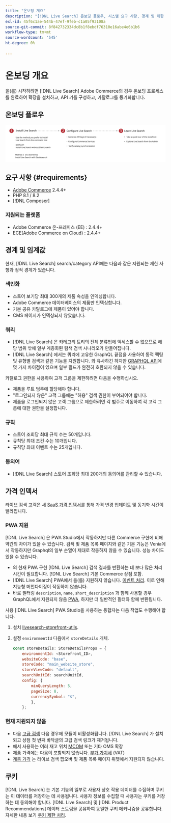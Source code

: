 ```yaml
---
title: "온보딩 개요"
description: "[!DNL Live Search] 온보딩 플로우, 시스템 요구 사항, 경계 및 제한 사항"
exl-id: 45f6c1ae-544b-47ef-9feb-c1a05f93108a
source-git-commit: 8f842732334dc8b1f8ebdf76310e16abe4e6b1b6
workflow-type: tm+mt
source-wordcount: '545'
ht-degree: 0%

---
```


# 온보딩 개요

을(를) 시작하려면 [!DNL Live Search] Adobe Commerce의 경우 온보딩 프로세스를 완료하여 확장을 설치하고, API 키를 구성하고, 카탈로그를 동기화합니다.

## 온보딩 플로우

![[!DNL Live Search] 온보딩 다이어그램](assets/onboarding-flow.svg)

## 요구 사항 {#requirements}

* [Adobe Commerce](https://business.adobe.com/products/magento/magento-commerce.html) 2.4.4+
* PHP 8.1 / 8.2
* [!DNL Composer]

### 지원되는 플랫폼

* Adobe Commerce 온-프레미스 (EE) : 2.4.4+
* ECE(Adobe Commerce on Cloud) : 2.4.4+

## 경계 및 임계값

현재, [!DNL Live Search] search/category API에는 다음과 같은 지원되는 제한 사항과 정적 경계가 있습니다.

### 색인화

* 스토어 보기당 최대 300개의 제품 속성을 인덱싱합니다.
* Adobe Commerce 데이터베이스의 제품만 인덱싱합니다.
* 기본 공유 카탈로그에 제품이 있어야 합니다.
* CMS 페이지가 인덱싱되지 않았습니다.

### 쿼리

* [!DNL Live Search] 은 카테고리 트리의 전체 분류법에 액세스할 수 없으므로 해당 범위 밖에 일부 계층화된 탐색 검색 시나리오가 만들어집니다.
* [!DNL Live Search] 에서는 쿼리에 고유한 GraphQL 끝점을 사용하여 동적 팩팅 및 유형별 검색과 같은 기능을 지원합니다. 와 유사하긴 하지만 [GRAPHQL API](https://developer.adobe.com/commerce/webapi/graphql/)에 몇 가지 차이점이 있으며 일부 필드가 완전히 호환되지 않을 수 있습니다.

카탈로그 권한을 사용하여 고객 그룹을 제한하려면 다음을 수행하십시오.

* 제품을 루트 범주에 할당해야 합니다.
* &quot;로그인되지 않은&quot; 고객 그룹에는 &quot;허용&quot; 검색 권한이 부여되어야 합니다.
* 제품을 로그인되지 않은 고객 그룹으로 제한하려면 각 범주로 이동하여 각 고객 그룹에 대한 권한을 설정합니다.

### 규칙

* 스토어 조회당 최대 규칙 수는 50개입니다.
* 규칙당 최대 조건 수는 10개입니다.
* 규칙당 최대 이벤트 수는 25개입니다.

### 동의어

* [!DNL Live Search] 스토어 조회당 최대 200개의 동의어를 관리할 수 있습니다.

## 가격 인덱서

라이브 검색 고객은 새 [SaaS 가격 인덱서](../price-index/index.md)를 통해 가격 변경 업데이트 및 동기화 시간이 빨라집니다.

### PWA 지원

[!DNL Live Search] 은 PWA Studio에서 작동하지만 다른 Commerce 구현에 비해 약간의 차이가 있을 수 있습니다. 검색 및 제품 목록 페이지와 같은 기본 기능은 Venia에서 작동하지만 Graphql의 일부 순열이 제대로 작동하지 않을 수 있습니다. 성능 차이도 있을 수 있습니다.

* 의 현재 PWA 구현 [!DNL Live Search] 검색 결과를 반환하는 데 보다 많은 처리 시간이 필요합니다. [!DNL Live Search] 기본 Commerce 상점 포함.
* [!DNL Live Search] PWA에서 을(를) 지원하지 않습니다. [이벤트 처리](https://developer.adobe.com/commerce/services/shared-services/storefront-events/sdk/). 이로 인해 지능형 머천다이징이 작동하지 않습니다.
* 바로 필터링 `description`, `name`, `short_description` 과 함께 사용할 경우 GraphQL에서 지원되지 않음 [PWA](https://developer.adobe.com/commerce/pwa-studio/), 하지만 더 일반적인 필터와 함께 반환됩니다.

사용 [!DNL Live Search] PWA Studio을 사용하는 통합자는 다음 작업도 수행해야 합니다.

1. 설치 [livesearch-storefront-utils](https://www.npmjs.com/package/@magento/ds-livesearch-storefront-utils).
1. 설정 `environmentId` 다음에서 `storeDetails` 개체.

   ```javascript
   const storeDetails: StoreDetailsProps = {
       environmentId: <Storefront_ID>,
       websiteCode: "base",
       storeCode: "main_website_store",
       storeViewCode: "default",
       searchUnitId: searchUnitId,
       config: {
           minQueryLength: 5,
           pageSize: 8,
           currencySymbol: "$",
           },
       };
   ```

### 현재 지원되지 않음

* 다음 [고급 검색](https://experienceleague.adobe.com/docs/commerce-admin/catalog/catalog/search/search.html#advanced-search) 다음 경우에 모듈이 비활성화됩니다. [!DNL Live Search] 가 설치되고 상점 첫 번째 바닥글의 고급 검색 링크가 제거됩니다.
* 에서 사용하는 여러 재고 위치 [MCOM](https://experienceleague.adobe.com/docs/commerce-admin/systems/integrations/mcom.html) 또는 기타 OMS 확장
* 제품 가격에는 다음이 포함되지 않습니다. [부가 가치세](https://experienceleague.adobe.com/docs/commerce-admin/stores-sales/site-store/taxes/vat.html) (VAT)
* [계층 가격](https://experienceleague.adobe.com/docs/commerce-admin/catalog/products/pricing/product-price-tier.html) 는 라이브 검색 팝오버 및 제품 목록 페이지 위젯에서 지원되지 않습니다.

## 쿠키

[!DNL Live Search] 는 기본 기능의 일부로 사용자 상호 작용 데이터를 수집하며 쿠키는 이 데이터를 저장하는 데 사용됩니다. 사용자 정보를 수집할 때 사용자는 쿠키를 저장하는 데 동의해야 합니다. [!DNL Live Search] 및 [!DNL Product Recommendations] 데이터 스트림을 공유하여 동일한 쿠키 메커니즘을 공유합니다. 자세한 내용 보기 [쿠키 제한 처리](https://experienceleague.adobe.com/docs/commerce-merchant-services/product-recommendations/developer/setting-cookie.html).
